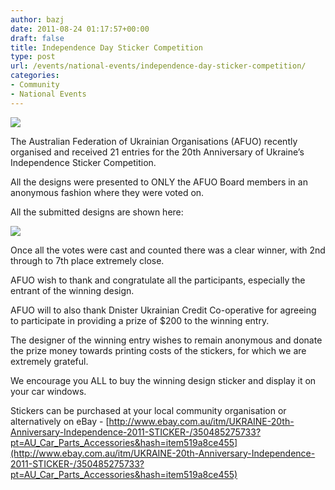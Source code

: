 ```yaml
---
author: bazj
date: 2011-08-24 01:17:57+00:00
draft: false
title: Independence Day Sticker Competition
type: post
url: /events/national-events/independence-day-sticker-competition/
categories:
- Community
- National Events
---
```


[![](http://www.ozeukes.com/wp-content/uploads/2011/08/Winning-Sticker-thumb.jpg)
](http://www.ozeukes.com/wp-content/uploads/2011/08/Winning-Sticker-thumb.jpg)

The Australian Federation of Ukrainian Organisations (AFUO) recently organised and received 21 entries for the 20th Anniversary of Ukraine’s Independence Sticker Competition.

All the designs were presented to ONLY the AFUO Board members in an anonymous fashion where they were voted on.

All the submitted designs are shown here:  

[![](http://www.ozeukes.com/wp-content/uploads/2011/08/All-Sticker-Entries-X.jpg)
](http://www.ozeukes.com/wp-content/uploads/2011/08/All-Sticker-Entries-X.jpg)

Once all the votes were cast and counted there was a clear winner, with 2nd through to 7th place extremely close.

AFUO wish to thank and congratulate all the participants, especially the entrant of the winning design.

AFUO will to also thank Dnister Ukrainian Credit Co-operative for agreeing to participate in providing a prize of $200 to the winning entry.

The designer of the winning entry wishes to remain anonymous and donate the prize money towards printing costs of the stickers, for which we are extremely grateful.

We encourage you ALL to buy the winning design sticker and display it on your car windows.

Stickers can be purchased at your local community organisation or alternatively on eBay - [http://www.ebay.com.au/itm/UKRAINE-20th-Anniversary-Independence-2011-STICKER-/350485275733?pt=AU_Car_Parts_Accessories&hash=item519a8ce455](http://www.ebay.com.au/itm/UKRAINE-20th-Anniversary-Independence-2011-STICKER-/350485275733?pt=AU_Car_Parts_Accessories&hash=item519a8ce455)

